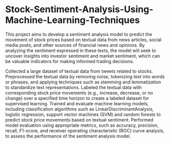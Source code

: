 # Stock-Sentiment-Analysis-Using-Machine-Learning-Techniques

This project aims to develop a sentiment analysis model to predict the movement of stock prices based on textual data from news articles, social media posts, and other sources of financial news and opinions. By analyzing the sentiment expressed in these texts, the model will seek to uncover insights into investor sentiment and market sentiment, which can be valuable indicators for making informed trading decisions.

Collected a large dataset of textual data from tweets related to stocks.
Preprocessed the textual data by removing noise, tokenizing text into words or phrases, and applying techniques such as stemming and lemmatization to standardize text representations.
Labeled the textual data with corresponding stock price movements (e.g., increase, decrease, or no change) over a specified time horizon to create a labeled dataset for supervised learning.
Trained and evaluate machine learning models, including classification algorithms such as LinearDiscriminantAnalysis, logistic regression, support vector machines (SVM) and random forests to predict stock price movements based on textual sentiment.
Performed model evaluation using appropriate metrics, such as accuracy, precision, recall, F1-score, and receiver operating characteristic (ROC) curve analysis, to assess the performance of the sentiment analysis model.


